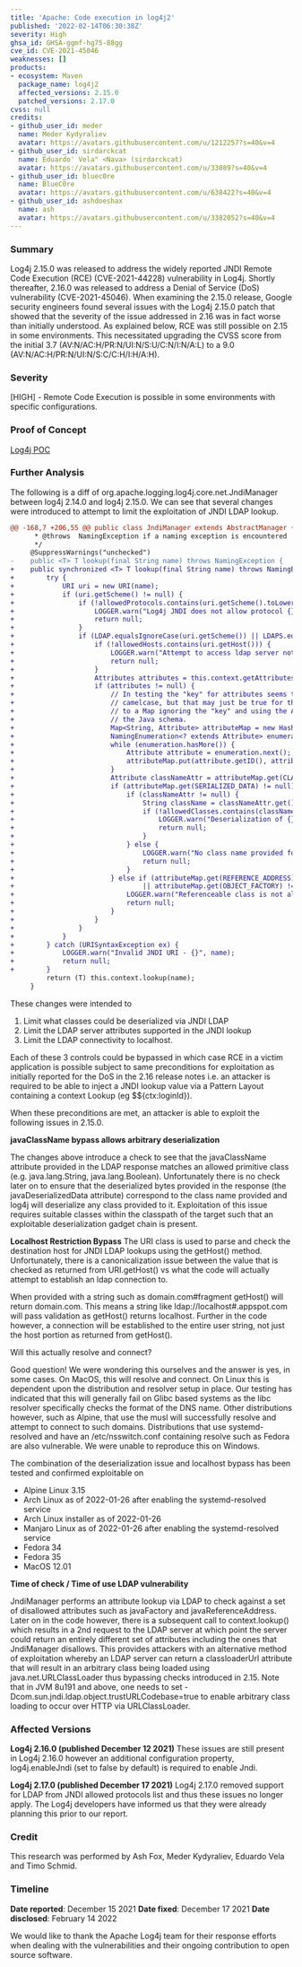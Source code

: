 ```yaml
---
title: 'Apache: Code execution in log4j2'
published: '2022-02-14T06:30:38Z'
severity: High
ghsa_id: GHSA-ggmf-hg75-88gg
cve_id: CVE-2021-45046
weaknesses: []
products:
- ecosystem: Maven
  package_name: log4j2
  affected_versions: 2.15.0
  patched_versions: 2.17.0
cvss: null
credits:
- github_user_id: meder
  name: Meder Kydyraliev
  avatar: https://avatars.githubusercontent.com/u/1212257?s=40&v=4
- github_user_id: sirdarckcat
  name: Eduardo' Vela" <Nava> (sirdarckcat)
  avatar: https://avatars.githubusercontent.com/u/33089?s=40&v=4
- github_user_id: bluec0re
  name: BlueC0re
  avatar: https://avatars.githubusercontent.com/u/638422?s=40&v=4
- github_user_id: ashdoeshax
  name: ash
  avatar: https://avatars.githubusercontent.com/u/3382052?s=40&v=4
---
```


### Summary
Log4j 2.15.0 was released to address the widely reported JNDI Remote Code Execution (RCE) (CVE-2021-44228) vulnerability in Log4j. Shortly thereafter, 2.16.0 was released to address a Denial of Service (DoS) vulnerability (CVE-2021-45046). When examining the 2.15.0 release, Google security engineers found several issues with the Log4j 2.15.0 patch that showed that the severity of the issue addressed in 2.16 was in fact worse than initially understood. As explained below, RCE was still possible on 2.15 in some environments. This necessitated upgrading the CVSS score from the initial 3.7 (AV:N/AC:H/PR:N/UI:N/S:U/C:N/I:N/A:L) to a 9.0 (AV:N/AC:H/PR:N/UI:N/S:C/C:H/I:H/A:H).

### Severity
[HIGH] - Remote Code Execution is possible in some environments with specific configurations.


### Proof of Concept
[Log4j POC](https://github.com/google/security-research/tree/master/pocs/log4j)
### Further Analysis
The following is a diff of org.apache.logging.log4j.core.net.JndiManager between log4j 2.14.0 and log4j 2.15.0. We can see that several changes were introduced to attempt to limit the exploitation of JNDI LDAP lookup.
```diff
@@ -168,7 +206,55 @@ public class JndiManager extends AbstractManager {
      * @throws  NamingException if a naming exception is encountered
      */
     @SuppressWarnings("unchecked")
-    public <T> T lookup(final String name) throws NamingException {
+    public synchronized <T> T lookup(final String name) throws NamingException {
+        try {
+            URI uri = new URI(name);
+            if (uri.getScheme() != null) {
+                if (!allowedProtocols.contains(uri.getScheme().toLowerCase(Locale.ROOT))) {
+                    LOGGER.warn("Log4j JNDI does not allow protocol {}", uri.getScheme());
+                    return null;
+                }
+                if (LDAP.equalsIgnoreCase(uri.getScheme()) || LDAPS.equalsIgnoreCase(uri.getScheme())) {
+                    if (!allowedHosts.contains(uri.getHost())) {
+                        LOGGER.warn("Attempt to access ldap server not in allowed list");
+                        return null;
+                    }
+                    Attributes attributes = this.context.getAttributes(name);
+                    if (attributes != null) {
+                        // In testing the "key" for attributes seems to be lowercase while the attribute id is
+                        // camelcase, but that may just be true for the test LDAP used here. This copies the Attributes
+                        // to a Map ignoring the "key" and using the Attribute's id as the key in the Map so it matches
+                        // the Java schema.
+                        Map<String, Attribute> attributeMap = new HashMap<>();
+                        NamingEnumeration<? extends Attribute> enumeration = attributes.getAll();
+                        while (enumeration.hasMore()) {
+                            Attribute attribute = enumeration.next();
+                            attributeMap.put(attribute.getID(), attribute);
+                        }
+                        Attribute classNameAttr = attributeMap.get(CLASS_NAME);
+                        if (attributeMap.get(SERIALIZED_DATA) != null) {
+                            if (classNameAttr != null) {
+                                String className = classNameAttr.get().toString();
+                                if (!allowedClasses.contains(className)) {
+                                    LOGGER.warn("Deserialization of {} is not allowed", className);
+                                    return null;
+                                }
+                            } else {
+                                LOGGER.warn("No class name provided for {}", name);
+                                return null;
+                            }
+                        } else if (attributeMap.get(REFERENCE_ADDRESS) != null
+                                || attributeMap.get(OBJECT_FACTORY) != null) {
+                            LOGGER.warn("Referenceable class is not allowed for {}", name);
+                            return null;
+                        }
+                    }
+                }
+            }
+        } catch (URISyntaxException ex) {
+            LOGGER.warn("Invalid JNDI URI - {}", name);
+            return null;
+        }
         return (T) this.context.lookup(name);
     }
```

These changes were intended to 

1. Limit what classes could be deserialized via JNDI LDAP 
2. Limit the LDAP server attributes supported in the JNDI lookup
3. Limit the LDAP connectivity to localhost. 

Each of these 3 controls could be bypassed in which case RCE in a victim application is possible subject to same preconditions for exploitation as initially reported for the DoS in the 2.16 release notes i.e. an attacker is required to be able to inject a JNDI lookup value via a Pattern Layout containing a context Lookup (eg $${ctx:loginId}). 

When these preconditions are met, an attacker is able to exploit the following issues in 2.15.0.

**javaClassName bypass allows arbitrary deserialization**

The changes above introduce a check to see that the javaClassName attribute provided in the LDAP response matches an allowed primitive class (e.g. java.lang.String, java.lang.Boolean). Unfortunately there is no check later on to ensure that the deserialized bytes provided in the response (the javaDeserializedData attribute) correspond to the class name provided and log4j will deserialize any class provided to it. Exploitation of this issue requires suitable classes within the classpath of the target such that an exploitable deserialization gadget chain is present.

**Localhost Restriction Bypass**
The URI class is used to parse and check the destination host for JNDI LDAP lookups using the getHost() method. Unfortunately, there is a canonicalization issue between the value that is checked as returned from URI.getHost() vs what the code will actually attempt to establish an ldap connection to. 

When provided with a string such as domain.com#fragment getHost() will return domain.com. This means a string like ldap://localhost#.appspot.com will pass validation as getHost() returns localhost. Further in the code however, a connection will be established to the entire user string, not just the host portion as returned from getHost().

Will this actually resolve and connect?

Good question! We were wondering this ourselves and the answer is yes, in some cases. On MacOS, this will resolve and connect. On Linux this is dependent upon the distribution and resolver setup in place. Our testing has indicated that this will generally fail on Glibc based systems as the libc resolver specifically checks the format of the DNS name. Other distributions however, such as Alpine, that use the musl will successfully resolve and attempt to connect to such domains. Distributions that use systemd-resolved and have an /etc/nsswitch.conf containing resolve such as Fedora are also vulnerable. We were unable to reproduce this on Windows. 

The combination of the deserialization issue and localhost bypass has been tested and confirmed exploitable on

- Alpine Linux 3.15
- Arch Linux as of 2022-01-26 after enabling the systemd-resolved service
- Arch Linux installer as of 2022-01-26
- Manjaro Linux as of 2022-01-26 after enabling the systemd-resolved service
- Fedora 34
- Fedora 35
- MacOS 12.01

**Time of check / Time of use LDAP vulnerability**

JndiManager performs an attribute lookup via LDAP to check against a set of disallowed attributes such as javaFactory and javaReferenceAddress. 
Later on in the code however, there is a subsequent call to context.lookup() which results in a 2nd request to the LDAP server at which point the server could return an entirely different set of attributes including the ones that JndiManager disallows. 
This provides attackers with an alternative method of exploitation whereby an LDAP server can return a classloaderUrl attribute that will result in an arbitrary class being loaded using java.net.URLClassLoader thus bypassing checks introduced in 2.15.
Note that in JVM 8u191 and above, one needs to set -Dcom.sun.jndi.ldap.object.trustURLCodebase=true to enable arbitrary class loading to occur over HTTP via URLClassLoader.

### Affected Versions

**Log4j 2.16.0 (published December 12 2021)**
These issues are still present in Log4j 2.16.0 however an additional configuration property, log4j.enableJndi (set to false by default) is required to enable Jndi.

**Log4j 2.17.0 (published December 17 2021)**
Log4j 2.17.0 removed support for LDAP from JNDI allowed protocols list and thus these issues no longer apply. The Log4j developers have informed us that they were already planning this prior to our report. 

### Credit
This research was performed by Ash Fox, Meder Kydyraliev, Eduardo Vela and Timo Schmid.


### Timeline
**Date reported**: December 15 2021
**Date fixed**: December 17 2021
**Date disclosed**: February 14 2022

We would like to thank the Apache Log4j team for their response efforts when dealing with the vulnerabilities and their ongoing contribution to open source software.